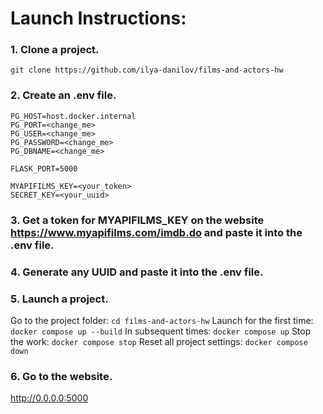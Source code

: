 # Launch Instructions:

### 1. Clone a project.
`git clone https://github.com/ilya-danilov/films-and-actors-hw`

### 2. Create an .env file.

```
PG_HOST=host.docker.internal
PG_PORT=<change_me>
PG_USER=<change_me>
PG_PASSWORD=<change_me>
PG_DBNAME=<change_me>

FLASK_PORT=5000

MYAPIFILMS_KEY=<your_token>
SECRET_KEY=<your_uuid>
```

### 3. Get a token for MYAPIFILMS_KEY on the website https://www.myapifilms.com/imdb.do and paste it into the .env file.

### 4. Generate any UUID and paste it into the .env file.

### 5. Launch a project.

Go to the project folder: `cd films-and-actors-hw`
Launch for the first time: `docker compose up --build`
In subsequent times: `docker compose up`
Stop the work: `docker compose stop`
Reset all project settings: `docker compose down`

### 6. Go to the website.
http://0.0.0.0:5000
